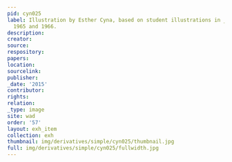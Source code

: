 ```yaml
---
pid: cyn025
label: Illustration by Esther Cyna, based on student illustrations in _Wadleigh Way_,
  1965 and 1966.
description:
creator:
source:
respository:
papers:
location:
sourcelink:
publisher:
_date: '2015'
contributor:
rights:
relation:
_type: image
site: wad
order: '57'
layout: exh_item
collection: exh
thumbnail: img/derivatives/simple/cyn025/thumbnail.jpg
full: img/derivatives/simple/cyn025/fullwidth.jpg
---
```

